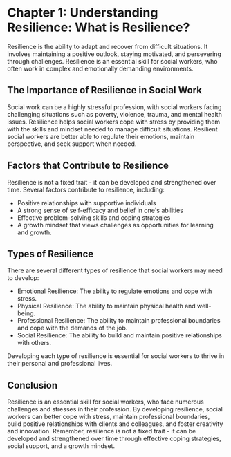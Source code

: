 Chapter 1: Understanding Resilience: What is Resilience?
========================================================

Resilience is the ability to adapt and recover from difficult situations. It involves maintaining a positive outlook, staying motivated, and persevering through challenges. Resilience is an essential skill for social workers, who often work in complex and emotionally demanding environments.

The Importance of Resilience in Social Work
-------------------------------------------

Social work can be a highly stressful profession, with social workers facing challenging situations such as poverty, violence, trauma, and mental health issues. Resilience helps social workers cope with stress by providing them with the skills and mindset needed to manage difficult situations. Resilient social workers are better able to regulate their emotions, maintain perspective, and seek support when needed.

Factors that Contribute to Resilience
-------------------------------------

Resilience is not a fixed trait - it can be developed and strengthened over time. Several factors contribute to resilience, including:

* Positive relationships with supportive individuals
* A strong sense of self-efficacy and belief in one's abilities
* Effective problem-solving skills and coping strategies
* A growth mindset that views challenges as opportunities for learning and growth.

Types of Resilience
-------------------

There are several different types of resilience that social workers may need to develop:

* Emotional Resilience: The ability to regulate emotions and cope with stress.
* Physical Resilience: The ability to maintain physical health and well-being.
* Professional Resilience: The ability to maintain professional boundaries and cope with the demands of the job.
* Social Resilience: The ability to build and maintain positive relationships with others.

Developing each type of resilience is essential for social workers to thrive in their personal and professional lives.

Conclusion
----------

Resilience is an essential skill for social workers, who face numerous challenges and stresses in their profession. By developing resilience, social workers can better cope with stress, maintain professional boundaries, build positive relationships with clients and colleagues, and foster creativity and innovation. Remember, resilience is not a fixed trait - it can be developed and strengthened over time through effective coping strategies, social support, and a growth mindset.
